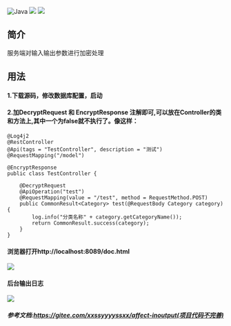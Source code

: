 ![Java](https://woolson.gitee.io/npmer-badge/Java-555555-1.8-44cc11-check-ffffff-square-gradient-shadow.svg)
![](https://img.shields.io/badge/springboot-2.1.5.RELEASE-red.svg)
![](https://img.shields.io/badge/swaggerbootstrapui-1.9.4-red.svg)

## 简介
服务端对输入输出参数进行加密处理


## 用法

#### 1.下载源码，修改数据库配置，启动
#### 2.加DecryptRequest 和 EncryptResponse 注解即可,可以放在Controller的类和方法上,其中一个为false就不执行了。像这样：

```
@Log4j2
@RestController
@Api(tags = "TestController", description = "测试")
@RequestMapping("/model")

@EncryptResponse
public class TestController {

    @DecryptRequest
    @ApiOperation("test")
    @RequestMapping(value = "/test", method = RequestMethod.POST)
    public CommonResult<Category> test(@RequestBody Category category) {
        log.info("分类名称" + category.getCategoryName());
        return CommonResult.success(category);
    }
}
```
#### 浏览器打开http://localhost:8089/doc.html
![](https://github.com/WeiYe-Jing/crypto/blob/master/img/20191021134827.png)
#### 后台输出日志
![](https://github.com/WeiYe-Jing/crypto/blob/master/img/20191021134225.png)


##### 参考文档:https://gitee.com/xxssyyyyssxx/affect-inoutput(项目代码不完善)


